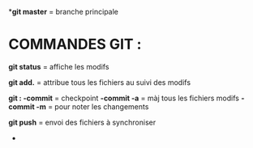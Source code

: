 ***git master** = branche principale

# COMMANDES GIT :

**git status** = affiche les modifs

**git add.** =  attribue tous les fichiers au suivi des modifs

**git : 
-commit** = checkpoint
**-commit -a** = màj tous les fichiers modifs
**-commit -m** = pour noter les changements 

**git push** = envoi des fichiers à synchroniser

*